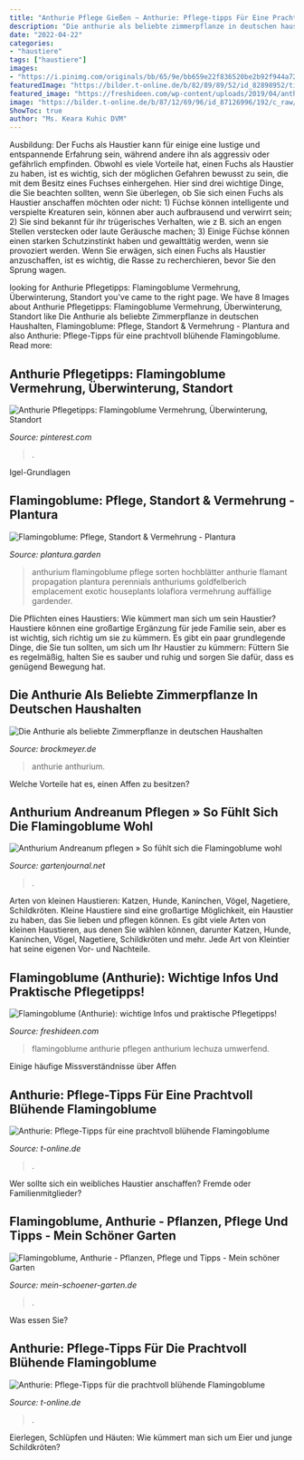 ```yaml
---
title: "Anthurie Pflege Gießen ~ Anthurie: Pflege-tipps Für Eine Prachtvoll Blühende Flamingoblume"
description: "Die anthurie als beliebte zimmerpflanze in deutschen haushalten"
date: "2022-04-22"
categories:
- "haustiere"
tags: ["haustiere"]
images:
- "https://i.pinimg.com/originals/bb/65/9e/bb659e22f836520be2b92f944a72780a.jpg"
featuredImage: "https://bilder.t-online.de/b/82/89/89/52/id_82898952/tid_da/anthurium-andraeanum.jpg"
featured_image: "https://freshideen.com/wp-content/uploads/2019/04/anthurie-flamingoblume-richtig-pflegen-als-zimmerpflanze.jpg"
image: "https://bilder.t-online.de/b/87/12/69/96/id_87126996/192/c_raw/tid_da/platz-8-die-flamingoblume-oder-anthurie-sorgt-mit-ihren-leuchtend-roten-hochblaettern-fuer-einen-willkommenen-farbklecks-in-tristen-wintern-.jpg"
ShowToc: true
author: "Ms. Keara Kuhic DVM"
---
```



Ausbildung:
Der Fuchs als Haustier kann für einige eine lustige und entspannende Erfahrung sein, während andere ihn als aggressiv oder gefährlich empfinden. Obwohl es viele Vorteile hat, einen Fuchs als Haustier zu haben, ist es wichtig, sich der möglichen Gefahren bewusst zu sein, die mit dem Besitz eines Fuchses einhergehen. Hier sind drei wichtige Dinge, die Sie beachten sollten, wenn Sie überlegen, ob Sie sich einen Fuchs als Haustier anschaffen möchten oder nicht: 1) Füchse können intelligente und verspielte Kreaturen sein, können aber auch aufbrausend und verwirrt sein; 2) Sie sind bekannt für ihr trügerisches Verhalten, wie z B. sich an engen Stellen verstecken oder laute Geräusche machen; 3) Einige Füchse können einen starken Schutzinstinkt haben und gewalttätig werden, wenn sie provoziert werden. Wenn Sie erwägen, sich einen Fuchs als Haustier anzuschaffen, ist es wichtig, die Rasse zu recherchieren, bevor Sie den Sprung wagen.

	

		
looking for Anthurie Pflegetipps: Flamingoblume Vermehrung, Überwinterung, Standort you've came to the right page. We have 8 Images about Anthurie Pflegetipps: Flamingoblume Vermehrung, Überwinterung, Standort like Die Anthurie als beliebte Zimmerpflanze in deutschen Haushalten, Flamingoblume: Pflege, Standort &amp; Vermehrung - Plantura and also Anthurie: Pflege-Tipps für eine prachtvoll blühende Flamingoblume. Read more:
		
    
## Anthurie Pflegetipps: Flamingoblume Vermehrung, Überwinterung, Standort

<img loading=lazy src="https://i.pinimg.com/originals/bb/65/9e/bb659e22f836520be2b92f944a72780a.jpg" onerror="this.onerror=null;this.src='https://tse3.mm.bing.net/th?id=OIP.1xlAl3nEbsnBiI6qSbWcegAAAA&amp;pid=15.1';" alt="Anthurie Pflegetipps: Flamingoblume Vermehrung, Überwinterung, Standort">

_Source: pinterest.com_

>. 

	

Igel-Grundlagen

    
## Flamingoblume: Pflege, Standort &amp; Vermehrung - Plantura

<img loading=lazy src="https://www.plantura.garden/wp-content/uploads/2021/01/anthurie.jpg" onerror="this.onerror=null;this.src='https://tse1.mm.bing.net/th?id=OIP.VqeAPndlcYaKLp_h48mLWQHaE8&amp;pid=15.1';" alt="Flamingoblume: Pflege, Standort &amp; Vermehrung - Plantura">

_Source: plantura.garden_

>anthurium flamingoblume pflege sorten hochblätter anthurie flamant propagation plantura perennials anthuriums goldfelberich emplacement exotic houseplants lolaflora vermehrung auffällige gardender. 

	

Die Pflichten eines Haustiers: Wie kümmert man sich um sein Haustier?
Haustiere können eine großartige Ergänzung für jede Familie sein, aber es ist wichtig, sich richtig um sie zu kümmern. Es gibt ein paar grundlegende Dinge, die Sie tun sollten, um sich um Ihr Haustier zu kümmern: Füttern Sie es regelmäßig, halten Sie es sauber und ruhig und sorgen Sie dafür, dass es genügend Bewegung hat.

    
## Die Anthurie Als Beliebte Zimmerpflanze In Deutschen Haushalten

<img loading=lazy src="https://www.brockmeyer.de/wp-content/uploads/2020/01/BRO-pflanze-anthurie-1300x650.jpg" onerror="this.onerror=null;this.src='https://tse2.mm.bing.net/th?id=OIP.U-z51iC14xWqWv_Pmz0ZkQHaDt&amp;pid=15.1';" alt="Die Anthurie als beliebte Zimmerpflanze in deutschen Haushalten">

_Source: brockmeyer.de_

>anthurie anthurium. 

	

Welche Vorteile hat es, einen Affen zu besitzen?

    
## Anthurium Andreanum Pflegen » So Fühlt Sich Die Flamingoblume Wohl

<img loading=lazy src="https://img.gartenjournal.net/wp-content/uploads/Anthurium-andreanum-Pflege-1020x680.jpg" onerror="this.onerror=null;this.src='https://tse4.mm.bing.net/th?id=OIP.wZDI_YJbq1mMz9rwD8utTQHaE8&amp;pid=15.1';" alt="Anthurium Andreanum pflegen » So fühlt sich die Flamingoblume wohl">

_Source: gartenjournal.net_

>. 

	

Arten von kleinen Haustieren: Katzen, Hunde, Kaninchen, Vögel, Nagetiere, Schildkröten.
Kleine Haustiere sind eine großartige Möglichkeit, ein Haustier zu haben, das Sie lieben und pflegen können. Es gibt viele Arten von kleinen Haustieren, aus denen Sie wählen können, darunter Katzen, Hunde, Kaninchen, Vögel, Nagetiere, Schildkröten und mehr. Jede Art von Kleintier hat seine eigenen Vor- und Nachteile.

    
## Flamingoblume (Anthurie): Wichtige Infos Und Praktische Pflegetipps!

<img loading=lazy src="https://freshideen.com/wp-content/uploads/2019/04/anthurie-flamingoblume-richtig-pflegen-als-zimmerpflanze.jpg" onerror="this.onerror=null;this.src='https://tse2.mm.bing.net/th?id=OIP.OWlC7kp8iXkWzw3Bl35h3QHaHa&amp;pid=15.1';" alt="Flamingoblume (Anthurie): wichtige Infos und praktische Pflegetipps!">

_Source: freshideen.com_

>flamingoblume anthurie pflegen anthurium lechuza umwerfend. 

	

Einige häufige Missverständnisse über Affen

    
## Anthurie: Pflege-Tipps Für Eine Prachtvoll Blühende Flamingoblume

<img loading=lazy src="https://bilder.t-online.de/b/87/12/69/96/id_87126996/192/c_raw/tid_da/platz-8-die-flamingoblume-oder-anthurie-sorgt-mit-ihren-leuchtend-roten-hochblaettern-fuer-einen-willkommenen-farbklecks-in-tristen-wintern-.jpg" onerror="this.onerror=null;this.src='https://tse2.mm.bing.net/th?id=OIP.rG_Xv2hXxts9aHDiOsHDQgAAAA&amp;pid=15.1';" alt="Anthurie: Pflege-Tipps für eine prachtvoll blühende Flamingoblume">

_Source: t-online.de_

>. 

	

Wer sollte sich ein weibliches Haustier anschaffen? Fremde oder Familienmitglieder?

    
## Flamingoblume, Anthurie - Pflanzen, Pflege Und Tipps - Mein Schöner Garten

<img loading=lazy src="https://www.mein-schoener-garten.de/sites/default/files/styles/og_image/public/anthurie-anthurium_andraeanum_hybriden-floradania.jpg?h=4a7d1ed4&amp;itok=hKtNR4mA" onerror="this.onerror=null;this.src='https://tse1.mm.bing.net/th?id=OIP.YHKO2aZr2lw6xCBT2XpH8QHaD4&amp;pid=15.1';" alt="Flamingoblume, Anthurie - Pflanzen, Pflege und Tipps - Mein schöner Garten">

_Source: mein-schoener-garten.de_

>. 

	

Was essen Sie?

    
## Anthurie: Pflege-Tipps Für Die Prachtvoll Blühende Flamingoblume

<img loading=lazy src="https://bilder.t-online.de/b/82/89/89/52/id_82898952/tid_da/anthurium-andraeanum.jpg" onerror="this.onerror=null;this.src='https://tse2.mm.bing.net/th?id=OIP.qWsvTG3d-e89dU0nGR_RfQHaEK&amp;pid=15.1';" alt="Anthurie: Pflege-Tipps für die prachtvoll blühende Flamingoblume">

_Source: t-online.de_

>. 

	

Eierlegen, Schlüpfen und Häuten: Wie kümmert man sich um Eier und junge Schildkröten?

